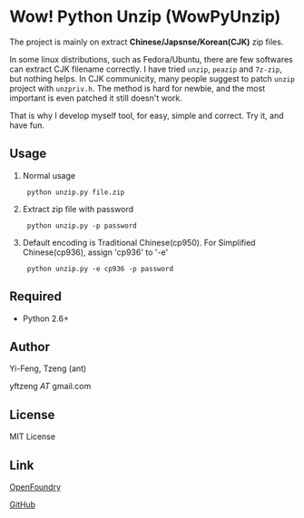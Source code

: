 # Wow! Python Unzip (WowPyUnzip)

The project is mainly on extract **Chinese/Japsnse/Korean(CJK)** zip files.

In some linux distributions, such as Fedora/Ubuntu, there are few softwares can extract CJK filename correctly. I have tried `unzip`, `peazip` and `7z-zip`, but nothing helps.  In CJK communicity, many people suggest to patch `unzip` project with `unzpriv.h`. The method is hard for newbie, and the most important is even patched it still doesn't work.

That is why I develop myself tool, for easy, simple and correct. Try it, and have fun.


## Usage

1. Normal usage

        python unzip.py file.zip

2. Extract zip file with password

        python unzip.py -p password

3. Default encoding is Traditional Chinese(cp950). For Simplified Chinese(cp936), assign 'cp936' to '-e'

        python unzip.py -e cp936 -p password


## Required

- Python 2.6+



## Author

Yi-Feng, Tzeng (ant)

yftzeng _AT_ gmail.com


## License

MIT License


## Link

 [OpenFoundry](http://www.openfoundry.org/of/projects/1822/)

 [GitHub](git://github.com/yftzeng/WowPyUnzip.git)

